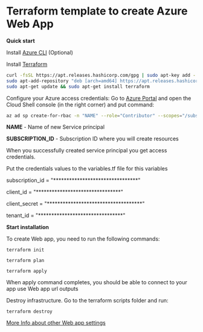# **Terraform template to create Azure Web App**

**Quick start**

Install [Azure CLI](https://docs.microsoft.com/en-us/cli/azure/install-azure-cli) (Optional)

Install [Terraform](https://www.terraform.io/downloads.html)

```bash
curl -fsSL https://apt.releases.hashicorp.com/gpg | sudo apt-key add -
sudo apt-add-repository "deb [arch=amd64] https://apt.releases.hashicorp.com $(lsb_release -cs) main"
sudo apt-get update && sudo apt-get install terraform
```

Configure your Azure access credentials:
Go to  [Azure Portal](https://portal.azure.com) and open the Cloud Shell console (in the right corner) and put command:
```bash
az ad sp create-for-rbac -n "NAME" --role="Contributor" --scopes="/subscriptions/SUBSCRIPTION_ID"
```
**NAME** - Name of new Service principal 

**SUBSCRIPTION_ID** - Subscription ID where you will create resources

When you successfully created service principal you get access credentials.

Put the credentials values to the variables.tf file for this variables 

subscription_id = "********************************"

client_id       = "********************************"

client_secret   = "************************************"

tenant_id       = "********************************"

**Start installation**

To create Web app, you need to run the following commands:

`terraform init`

`terraform plan`

`terraform apply`

When apply command completes, you should be able to connect to your app use  Web app url outputs

Destroy infrastructure. Go to the terraform scripts folder and run:

`terraform destroy`

[More Info about other Web app settings](https://registry.terraform.io/providers/hashicorp/azurerm/latest/docs/resources/linux_web_app)